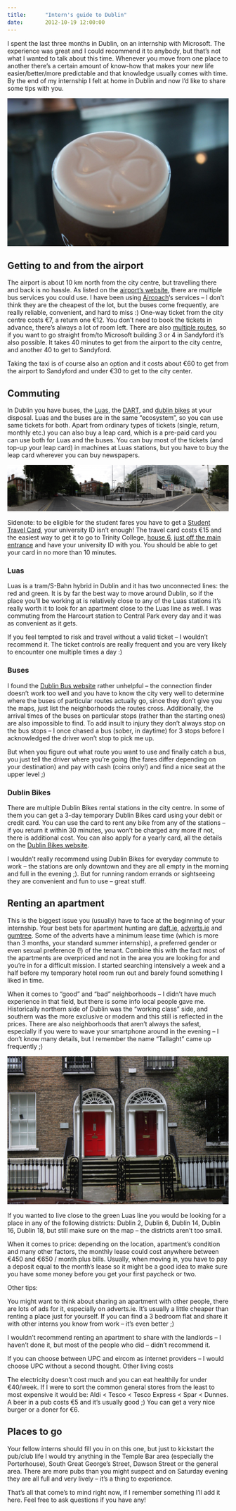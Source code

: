 ```yaml
---
title:      "Intern's guide to Dublin"
date:       2012-10-19 12:00:00
---
```


I spent the last three months in Dublin, on an internship with Microsoft. The experience was great and I could recommend it to anybody, but that’s not what I wanted to talk about this time. Whenever you move from one place to another there’s a certain amount of know-how that makes your new life easier/better/more predictable and that knowledge usually comes with time. By the end of my internship I felt at home in Dublin and now I’d like to share some tips with you.

![Guiness](/img/dublin/guinness.jpg)

## Getting to and from the airport

The airport is about 10 km north from the city centre, but travelling there and back is no hassle. As listed on the [airport’s website](http://dublinairport.com/gns/to-from-the-airport/by-bus-or-coach.aspx), there are multiple bus services you could use. I have been using [Aircoach](http://www.aircoach.ie/)‘s services – I don’t think they are the cheapest of the lot, but the buses come frequently, are really reliable, convenient, and hard to miss :) One-way ticket from the city centre costs €7, a return one €12. You don’t need to book the tickets in advance, there’s always a lot of room left. There are also [multiple routes](http://www.aircoach.ie/timetables.php), so if you want to go straight from/to Microsoft building 3 or 4 in Sandyford it’s also possible. It takes 40 minutes to get from the airport to the city centre, and another 40 to get to Sandyford.

Taking the taxi is of course also an option and it costs about €60 to get from the airport to Sandyford and under €30 to get to the city center.

## Commuting

In Dublin you have buses, the [Luas](http://en.wikipedia.org/wiki/Luas), the [DART](http://en.wikipedia.org/wiki/Dublin_Area_Rapid_Transit), and [dublin bikes](http://www.dublinbikes.ie/) at your disposal. Luas and the buses are in the same “ecosystem”, so you can use same tickets for both. Apart from ordinary types of tickets (single, return, monthly etc.) you can also buy a leap card, which is a pre-paid card you can use both for Luas and the buses. You can buy most of the tickets (and top-up your leap card) in machines at Luas stations, but you have to buy the leap card wherever you can buy newspapers.

[![AvivaStadium](/img/dublin/aviva_stadium_mid.png)](/img/dublin/aviva_stadium_large.png)

Sidenote: to be eligible for the student fares you have to get a [Student Travel Card](http://www.studenttravelcard.ie/GetTheCard/GetTheCard.aspx), your university ID isn’t enough! The travel card costs €15 and the easiest way to get it to go to Trinity College, [house 6](http://www.tcd.ie/Maps/assets/pdf/tcd-main-campus.pdf), [just off the main entrance](http://goo.gl/maps/audz2) and have your university ID with you. You should be able to get your card in no more than 10 minutes.

### Luas

Luas is a tram/S-Bahn hybrid in Dublin and it has two unconnected lines: the red and green. It is by far the best way to move around Dublin, so if the place you’ll be working at is relatively close to any of the Luas stations it’s really worth it to look for an apartment close to the Luas line as well. I was commuting from the Harcourt station to Central Park every day and it was as convenient as it gets.

If you feel tempted to risk and travel without a valid ticket – I wouldn’t recommend it. The ticket controls are really frequent and you are very likely to encounter one multiple times a day :)

### Buses

I found the [Dublin Bus website](http://www.dublinbus.ie/) rather unhelpful – the connection finder doesn’t work too well and you have to know the city very well to determine where the buses of particular routes actually go, since they don’t give you the maps, just list the neighborhoods the routes cross. Additionally, the arrival times of the buses on particular stops (rather than the starting ones) are also impossible to find. To add insult to injury they don’t always stop on the bus stops – I once chased a bus (sober, in daytime) for 3 stops before I acknowledged the driver won’t stop to pick me up.

But when you figure out what route you want to use and finally catch a bus, you just tell the driver where you’re going (the fares differ depending on your destination) and pay with cash (coins only!) and find a nice seat at the upper level ;)

### Dublin Bikes

There are multiple Dublin Bikes rental stations in the city centre. In some of them you can get a 3-day temporary Dublin Bikes card using your debit or credit card. You can use the card to rent any bike from any of the stations – if you return it within 30 minutes, you won’t be charged any more if not, there is additional cost. You can also apply for a yearly card, all the details on the [Dublin Bikes website](http://www.dublinbikes.ie/).

I wouldn’t really recommend using Dublin Bikes for everyday commute to work – the stations are only downtown and they are all empty in the morning and full in the evening ;). But for running random errands or sightseeing they are convenient and fun to use – great stuff.

## Renting an apartment

This is the biggest issue you (usually) have to face at the beginning of your internship. Your best bets for apartment hunting are [daft.ie](http://daft.ie), [adverts.ie](http://adverts.ie/) and [gumtree](http://gumtree.ie). Some of the adverts have a minimum lease time (which is more than 3 months, your standard summer internship), a preferred gender or even sexual preference (!) of the tenant. Combine this with the fact most of the apartments are overpriced and not in the area you are looking for and you’re in for a difficult mission. I started searching intensively a week and a half before my temporary hotel room run out and barely found something I liked in time.

When it comes to “good” and “bad” neighborhoods – I didn’t have much experience in that field, but there is some info local people gave me. Historically northern side of Dublin was the “working class” side, and southern was the more exclusive or modern and this still is reflected in the prices. There are also neighborhoods that aren’t always the safest, especially if you were to wave your smartphone around in the evening – I don’t know many details, but I remember the name “Tallaght” came up frequently ;)


![An average Dublin house](/img/dublin/apt.jpg)

If you wanted to live close to the green Luas line you would be looking for a place in any of the following districts: Dublin 2, Dublin 6, Dublin 14, Dublin 16, Dublin 18, but still make sure on the map – the districts aren’t too small.

When it comes to price: depending on the location, apartment’s condition and many other factors, the monthly lease could cost anywhere between €450 and €650 / month plus bills. Usually, when moving in, you have to pay a deposit equal to the month’s lease so it might be a good idea to make sure you have some money before you get your first paycheck or two.

Other tips:

You might want to think about sharing an apartment with other people, there are lots of ads for it, especially on adverts.ie. It’s usually a little cheaper than renting a place just for yourself. If you can find a 3 bedroom flat and share it with other interns you know from work – it’s even better ;)

I wouldn’t recommend renting an apartment to share with the landlords – I haven’t done it, but most of the people who did – didn’t recommend it.

If you can choose between UPC and eircom as internet providers – I would choose UPC without a second thought.
Other living costs

The electricity doesn’t cost much and you can eat healthily for under €40/week. If I were to sort the common general stores from the least to most expensive it would be: Aldi < Tesco < Tesco Express < Spar < Dunnes. A beer in a pub costs €5 and it’s usually good ;) You can get a very nice burger or a doner for €6.

## Places to go

Your fellow interns should fill you in on this one, but just to kickstart the pub/club life I would try anything in the Temple Bar area (especially the Porterhouse), South Great George’s Street, Dawson Street or the general area. There are more pubs than you might suspect and on Saturday evening they are all full and very lively – it’s a thing to experience.

That’s all that come’s to mind right now, if I remember something I’ll add it here. Feel free to ask questions if you have any!
